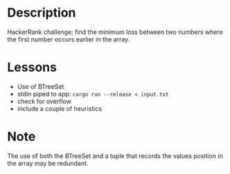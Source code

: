 # Description

HackerRank challenge; find the minimum loss between two numbers where the first
number occurs earlier in the array.

# Lessons

- Use of BTreeSet
- stdin piped to app: `cargo run --release < input.txt`
- check for overflow
- include a couple of heuristics

# Note

The use of both the BTreeSet and a tuple that records the values position in the
array may be redundant.

